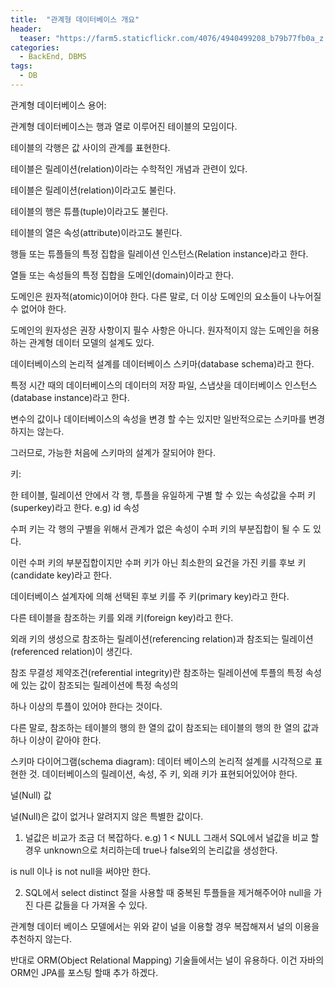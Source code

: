 ```yaml
---
title:  "관계형 데이터베이스 개요"
header:
  teaser: "https://farm5.staticflickr.com/4076/4940499208_b79b77fb0a_z.jpg"
categories: 
  - BackEnd, DBMS
tags:
  - DB
---
```


관계형 데이터베이스 용어:

관계형 데이터베이스는 행과 열로 이루어진 테이블의 모임이다.

테이블의 각행은 값 사이의 관계를 표현한다.

테이블은 릴레이션(relation)이라는 수학적인 개념과 관련이 있다.

테이블은 릴레이션(relation)이라고도 불린다.

테이블의 행은 튜플(tuple)이라고도 불린다.

테이블의 열은 속성(attribute)이라고도 불린다.

행들 또는 튜플들의 특정 집합을 릴레이션 인스턴스(Relation instance)라고 한다.

열들 또는 속성들의 특정 집합을 도메인(domain)이라고 한다.

도메인은 원자적(atomic)이어야 한다. 다른 말로, 더 이상 도메인의 요소들이 나누어질 수 없어야 한다.

도메인의 원자성은 권장 사항이지 필수 사항은 아니다. 원자적이지 않는 도메인을 허용하는 관계형 데이터 모델의 설계도 있다.

데이터베이스의 논리적 설계를 데이터베이스 스키마(database schema)라고 한다.

특정 시간 때의 데이터베이스의 데이터의 저장 파일, 스냅샷을 데이터베이스 인스턴스(database instance)라고 한다.

변수의 값이나 데이터베이스의 속성을 변경 할 수는 있지만 일반적으로는 스키마를 변경하지는 않는다.

그러므로, 가능한 처음에 스키마의 설계가 잘되어야 한다.

키:

한 테이블, 릴레이션 안에서 각 행, 투플을 유일하게 구별 할 수 있는 속성값을 수퍼 키(superkey)라고 한다. e.g) id 속성

수퍼 키는 각 행의 구별을 위해서 관계가 없은 속성이 수퍼 키의 부분집합이 될 수 도 있다.

이런 수퍼 키의 부분집합이지만 수퍼 키가 아닌 최소한의 요건을 가진 키를 후보 키(candidate key)라고 한다.

데이터베이스 설계자에 의해 선택된 후보 키를 주 키(primary key)라고 한다.

다른 테이블을 참조하는 키를 외래 키(foreign key)라고 한다.

외래 키의 생성으로 참조하는 릴레이션(referencing relation)과 참조되는 릴레이션(referenced relation)이 생긴다.

참조 무결성 제약조건(referential integrity)란 참조하는 릴레이션에 투플의 특정 속성에 있는 값이 참조되는 릴레이션에 특정 속성의

하나 이상의 투플이 있어야 한다는 것이다.

다른 말로, 참조하는 테이블의 행의 한 열의 값이 참조되는 테이블의 행의 한 열의 값과 하나 이상이 같아야 한다.



스키마 다이어그램(schema diagram): 데이터 베이스의 논리적 설계를 시각적으로 표현한 것. 데이터베이스의 릴레이션, 속성, 주 키, 외래 키가 표현되어있어야 한다.





널(Null) 값

널(Null)은 값이 없거나 알려지지 않은 특별한 값이다.

1. 널값은 비교가 조금 더 복잡하다. e.g) 1 < NULL 그래서 SQL에서 널값을 비교 할 경우 unknown으로 처리하는데 true나 false외의 논리값을 생성한다.

is null 이나 is not null을 써야만 한다.

2. SQL에서 select distinct 절을 사용할 때 중복된 투플들을 제거해주어야 null을 가진 다른 값들을 다 가져올 수 있다.

관계형 데이터 베이스 모델에서는 위와 같이 널을 이용할 경우 복잡해져서 널의 이용을 추천하지 않는다. 

반대로 ORM(Object Relational Mapping) 기술들에서는 널이 유용하다. 이건 자바의 ORM인 JPA를 포스팅 할때 추가 하겠다.


